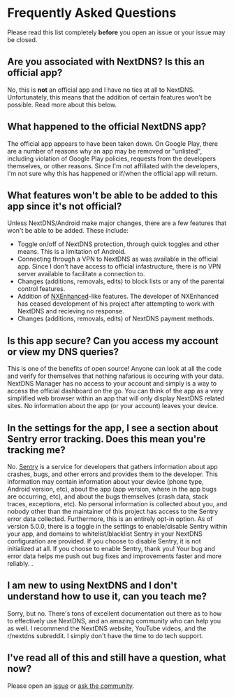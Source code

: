 # Frequently Asked Questions

Please read this list completely **before** you open an issue or your issue may be closed.

## Are you associated with NextDNS? Is this an official app?

No, this is **not** an official app and I have no ties at all to NextDNS. Unfortunately, this means that the addition of certain features won't be possible. Read more about this below.

## What happened to the official NextDNS app?

The official app appears to have been taken down. On Google Play, there are a number of reasons why an app may be removed or "unlisted", including violation of Google Play policies, requests from the developers themselves, or other reasons. Since I'm not affiliated with the developers, I'm not sure why this has happened or if/when the official app will return.

## What features won't be able to be added to this app since it's not official?

Unless NextDNS/Android make major changes, there are a few features that won't be able to be added. These include:

- Toggle on/off of NextDNS protection, through quick toggles and other means. This is a limitation of Android.
- Connecting through a VPN to NextDNS as was available in the official app. Since I don't have access to official infastructure, there is no VPN server available to facilitate a connection to.
- Changes (additions, removals, edits) to block lists or any of the parental control features.
- Addition of [NXEnhanced](https://github.com/hjk789/NXEnhanced)-like features. The developer of NXEnhanced has ceased development of his project after attempting to work with NextDNS and recieving no response.
- Changes (additions, removals, edits) of NextDNS payment methods.

## Is this app secure? Can you access my account or view my DNS queries?

This is one of the benefits of open source! Anyone can look at all the code and verify for themselves that nothing nafarious is occuring with your data. NextDNS Manager has no access to your account and simply is a way to access the official dashboard on the go. You can think of the app as a very simplified web browser within an app that will only display NextDNS related sites. No information about the app (or your account) leaves your device.

## In the settings for the app, I see a section about Sentry error tracking. Does this mean you're tracking me?

No. [Sentry](https://github.com/getsentry/sentry) is a service for developers that gathers information about app crashes, bugs, and other errors and provides them to the developer. This information may contain information about your device (phone type, Android version, etc), about the app (app version, where in the app bugs are occurring, etc), and about the bugs themselves (crash data, stack traces, exceptions, etc). No personal information is collected about you, and nobody other than the maintainer of this project has access to the Sentry error data collected. Furthermore, this is an entirely opt-in option. As of version 5.0.0, there is a toggle in the settings to enable/disable Sentry within your app, and domains to whitelist/blacklist Sentry in your NextDNS configuration are provided. If you choose to disable Sentry, it is not initialized at all. If you choose to enable Sentry, thank you! Your bug and error data helps me push out bug fixes and improvements faster and more reliably.
.

## I am new to using NextDNS and I don't understand how to use it, can you teach me?

Sorry, but no. There's tons of excellent documentation out there as to how to effectively use NextDNS, and an amazing community who can help you as well. I recommend the NextDNS website, YouTube videos, and the r/nextdns subreddit. I simply don't have the time to do tech support.

## I've read all of this and still have a question, what now?

Please open an [issue](https://github.com/doubleangels/NextDNSManager/issues) or [ask the community](https://github.com/doubleangels/NextDNSManager/discussions/categories/q-a).
